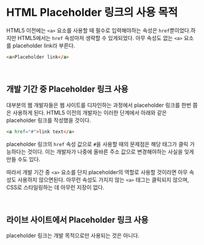 # HTML Placeholder 링크의 사용 목적

HTML5 이전에는 `<a>` 요소를 사용할 때 필수로 입력해야하는 속성은 `href`뿐이었다.하지만 HTML5에서는 `href` 속성마저 생략할 수 있게되었다. 아무 속성도 없는 `<a>` 요소를 placeholder link라 부른다.

```html
<a>Placeholder link</a>
```

&nbsp;  

## 개발 기간 중 Placeholder 링크 사용

대부분의 웹 개발자들은 웹 사이트를 디자인하는 과정에서 placeholder 링크를 한번 쯤은 사용하게 된다. HTML5 이전의 개발자는 이러한 단계에서 아래와 같은 placeholder 링크를 작성했을 것이다.

```html
<a href="#">link text</a>
```

placeholder 링크의 `href` 속성 값으로  `#`을 사용할 때의 문제점은 해당 태그가 클릭 가능하다는 것이다. 이는 개발자가 나중에 올바른 주소 값으로 변경해야하는 사실을 잊게 만들 수도 있다.

따라서 개발 기간 중 `<a>` 요소를 단지 placeholder의 역할로 사용할 것이라면 아무 속성도 사용하지 않으면된다. 아무런 속성도 가지지 않는 `<a>` 태그는 클릭되지 않으며, CSS로 스타일링하는 데 아무런 지장이 없다.

&nbsp;  

## 라이브 사이트에서 Placeholder 링크 사용

placeholder 링크는 개발 목적으로만 사용되는 것은 아니다. 